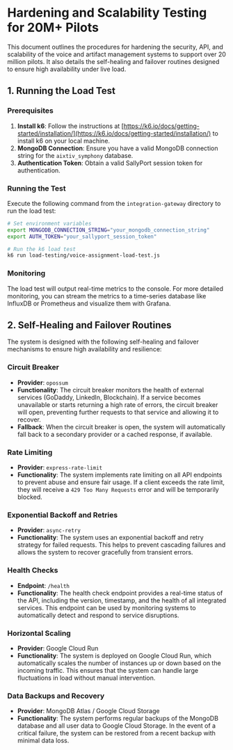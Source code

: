 # Hardening and Scalability Testing for 20M+ Pilots

This document outlines the procedures for hardening the security, API, and scalability of the voice and artifact management systems to support over 20 million pilots. It also details the self-healing and failover routines designed to ensure high availability under live load.

## 1. Running the Load Test

### Prerequisites

1.  **Install k6**: Follow the instructions at [https://k6.io/docs/getting-started/installation/](https://k6.io/docs/getting-started/installation/) to install k6 on your local machine.
2.  **MongoDB Connection**: Ensure you have a valid MongoDB connection string for the `aixtiv_symphony` database.
3.  **Authentication Token**: Obtain a valid SallyPort session token for authentication.

### Running the Test

Execute the following command from the `integration-gateway` directory to run the load test:

```bash
# Set environment variables
export MONGODB_CONNECTION_STRING="your_mongodb_connection_string"
export AUTH_TOKEN="your_sallyport_session_token"

# Run the k6 load test
k6 run load-testing/voice-assignment-load-test.js
```

### Monitoring

The load test will output real-time metrics to the console. For more detailed monitoring, you can stream the metrics to a time-series database like InfluxDB or Prometheus and visualize them with Grafana.

## 2. Self-Healing and Failover Routines

The system is designed with the following self-healing and failover mechanisms to ensure high availability and resilience:

### Circuit Breaker

*   **Provider**: `opossum`
*   **Functionality**: The circuit breaker monitors the health of external services (GoDaddy, LinkedIn, Blockchain). If a service becomes unavailable or starts returning a high rate of errors, the circuit breaker will open, preventing further requests to that service and allowing it to recover.
*   **Fallback**: When the circuit breaker is open, the system will automatically fall back to a secondary provider or a cached response, if available.

### Rate Limiting

*   **Provider**: `express-rate-limit`
*   **Functionality**: The system implements rate limiting on all API endpoints to prevent abuse and ensure fair usage. If a client exceeds the rate limit, they will receive a `429 Too Many Requests` error and will be temporarily blocked.

### Exponential Backoff and Retries

*   **Provider**: `async-retry`
*   **Functionality**: The system uses an exponential backoff and retry strategy for failed requests. This helps to prevent cascading failures and allows the system to recover gracefully from transient errors.

### Health Checks

*   **Endpoint**: `/health`
*   **Functionality**: The health check endpoint provides a real-time status of the API, including the version, timestamp, and the health of all integrated services. This endpoint can be used by monitoring systems to automatically detect and respond to service disruptions.

### Horizontal Scaling

*   **Provider**: Google Cloud Run
*   **Functionality**: The system is deployed on Google Cloud Run, which automatically scales the number of instances up or down based on the incoming traffic. This ensures that the system can handle large fluctuations in load without manual intervention.

### Data Backups and Recovery

*   **Provider**: MongoDB Atlas / Google Cloud Storage
*   **Functionality**: The system performs regular backups of the MongoDB database and all user data to Google Cloud Storage. In the event of a critical failure, the system can be restored from a recent backup with minimal data loss.

